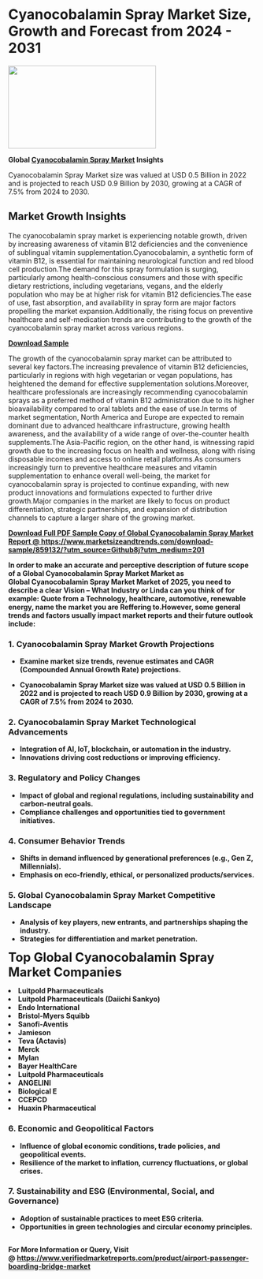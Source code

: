 <H1>Cyanocobalamin Spray Market Size, Growth and Forecast from 2024 - 2031</H1><img class="aligncenter size-medium wp-image-584254" src="https://thirdeyenews.in/wp-content/uploads/2024/09/Global-Market-Research-300x168.jpeg" alt="" width="300" height="168" /><p><strong>Global&nbsp;<a href="https://www.marketsizeandtrends.com/download-sample/859132/?utm_source=Github8j?utm_medium=201">Cyanocobalamin Spray Market</a> Insights</strong></p><p>Cyanocobalamin Spray Market size was valued at USD 0.5 Billion in 2022 and is projected to reach USD 0.9 Billion by 2030, growing at a CAGR of 7.5% from 2024 to 2030.</p><p><h2>Market Growth Insights</h2> <p>The cyanocobalamin spray market is experiencing notable growth, driven by increasing awareness of vitamin B12 deficiencies and the convenience of sublingual vitamin supplementation.Cyanocobalamin, a synthetic form of vitamin B12, is essential for maintaining neurological function and red blood cell production.The demand for this spray formulation is surging, particularly among health-conscious consumers and those with specific dietary restrictions, including vegetarians, vegans, and the elderly population who may be at higher risk for vitamin B12 deficiencies.The ease of use, fast absorption, and availability in spray form are major factors propelling the market expansion.Additionally, the rising focus on preventive healthcare and self-medication trends are contributing to the growth of the cyanocobalamin spray market across various regions.</p> <p><strong><a href="#">Download Sample</a></strong></p> <p>The growth of the cyanocobalamin spray market can be attributed to several key factors.The increasing prevalence of vitamin B12 deficiencies, particularly in regions with high vegetarian or vegan populations, has heightened the demand for effective supplementation solutions.Moreover, healthcare professionals are increasingly recommending cyanocobalamin sprays as a preferred method of vitamin B12 administration due to its higher bioavailability compared to oral tablets and the ease of use.In terms of market segmentation, North America and Europe are expected to remain dominant due to advanced healthcare infrastructure, growing health awareness, and the availability of a wide range of over-the-counter health supplements.The Asia-Pacific region, on the other hand, is witnessing rapid growth due to the increasing focus on health and wellness, along with rising disposable incomes and access to online retail platforms.As consumers increasingly turn to preventive healthcare measures and vitamin supplementation to enhance overall well-being, the market for cyanocobalamin spray is projected to continue expanding, with new product innovations and formulations expected to further drive growth.Major companies in the market are likely to focus on product differentiation, strategic partnerships, and expansion of distribution channels to capture a larger share of the growing market.</p> <p><strong><a href="#"></p><p><span class=""><strong>Download Full PDF Sample Copy of Global Cyanocobalamin Spray Market Report</strong> @ <a href="https://www.marketsizeandtrends.com/download-sample/859132/?utm_source=Github8j?utm_medium=201" target="_blank">https://www.marketsizeandtrends.com/download-sample/859132/?utm_source=Github8j?utm_medium=201</a></span></p><p>In order to make an accurate and perceptive description of future scope of a Global&nbsp;Cyanocobalamin Spray Market Market as Global&nbsp;Cyanocobalamin Spray Market Market of 2025, you need to describe a clear Vision &ndash; What Industry or Linda can you think of for example: Quote from a Technology, healthcare, automotive, renewable energy, name the market you are Reffering to.However, some general trends and factors usually impact market reports and their future outlook include:</p><h3>1.&nbsp;<strong>Cyanocobalamin Spray Market Growth Projections</strong></h3><ul><li>Examine market size trends, revenue estimates and CAGR (Compounded Annual Growth Rate) projections.</li><li><p>Cyanocobalamin Spray Market size was valued at USD 0.5 Billion in 2022 and is projected to reach USD 0.9 Billion by 2030, growing at a CAGR of 7.5% from 2024 to 2030.</p></li></ul><h3>2.&nbsp;<strong>Cyanocobalamin Spray Market Technological Advancements</strong></h3><ul><li>Integration of AI, IoT, blockchain, or automation in the industry.</li><li>Innovations driving cost reductions or improving efficiency.</li></ul><h3>3.&nbsp;<strong>Regulatory and Policy Changes</strong></h3><ul><li>Impact of global and regional regulations, including sustainability and carbon-neutral goals.</li><li>Compliance challenges and opportunities tied to government initiatives.</li></ul><h3>4.&nbsp;<strong>Consumer Behavior Trends</strong></h3><ul><li>Shifts in demand influenced by generational preferences (e.g., Gen Z, Millennials).</li><li>Emphasis on eco-friendly, ethical, or personalized products/services.</li></ul><h3>5.&nbsp;<strong>Global Cyanocobalamin Spray Market Competitive Landscape</strong></h3><ul><li>Analysis of key players, new entrants, and partnerships shaping the industry.</li><li>Strategies for differentiation and market penetration.</li></ul><p data-pm-slice="1 1 []"><span style="color: inherit; font-family: inherit; font-size: 25px;">Top Global Cyanocobalamin Spray Market Companies</span></p><div class="" data-test-id=""><p><li>Luitpold Pharmaceuticals</li><li> Luitpold Pharmaceuticals (Daiichi Sankyo)</li><li> Endo International</li><li> Bristol-Myers Squibb</li><li> Sanofi-Aventis</li><li> Jamieson</li><li> Teva (Actavis)</li><li> Merck</li><li> Mylan</li><li> Bayer HealthCare</li><li> Luitpold Pharmaceuticals</li><li> ANGELINI</li><li> Biological E</li><li> CCEPCD</li><li> Huaxin Pharmaceutical</li></p></div><h3>6.&nbsp;<strong>Economic and Geopolitical Factors</strong></h3><ul><li>Influence of global economic conditions, trade policies, and geopolitical events.</li><li>Resilience of the market to inflation, currency fluctuations, or global crises.</li></ul><h3>7.&nbsp;<strong>Sustainability and ESG (Environmental, Social, and Governance)</strong></h3><ul><li>Adoption of sustainable practices to meet ESG criteria.</li><li>Opportunities in green technologies and circular economy principles.</li></ul><h2><strong style="font-size: 14px;">For More Information or Query, Visit @&nbsp;</strong><a style="background-color: #ffffff; font-size: 14px;" href="https://www.marketsizeandtrends.com/report/cyanocobalamin-spray-market/" target="_blank">https://www.verifiedmarketreports.com/product/airport-passenger-boarding-bridge-market</a></h2>